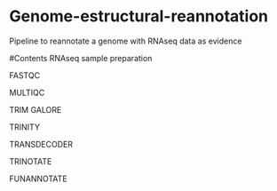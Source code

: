 # Genome-estructural-reannotation
Pipeline to reannotate a genome with RNAseq data as evidence

#Contents
RNAseq sample preparation

FASTQC

MULTIQC

TRIM GALORE

TRINITY

TRANSDECODER

TRINOTATE

FUNANNOTATE
